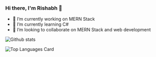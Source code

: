 ### Hi there, I'm Rishabh 👋


- 🔭 I’m currently working on MERN Stack
- 🌱 I’m currently learning C#
- 👯 I’m looking to collaborate on MERN Stack and web development


![Github stats](https://github-readme-stats.vercel.app/api?username=rm2620&theme=highcontrast&show_icons=true&count_private=true)

![Top Languages Card](https://github-readme-stats.vercel.app/api/top-langs/?username=rm2620&layout=compact)


